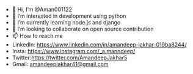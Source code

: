 - 👋 Hi, I’m @Aman001122
- 👀 I’m interested in development using python
- 🌱 I’m currently learning node.js and django
- 💞️ I’m looking to collaborate on open source contribution
- 📫 How to reach me
- LinkedIn: https://www.linkedin.com/in/amandeep-jakhar-019ba8244/
- Insta: https://www.instagram.com/_a.manndeep/
- Twitter:https://twitter.com/AmandeepJakhar5
- Gmail: amandeepjakhar41@gmail.com 

<!---
Aman001122/Aman001122 is a ✨ special ✨ repository because its `README.md` (this file) appears on your GitHub profile.
You can click the Preview link to take a look at your changes.
--->
